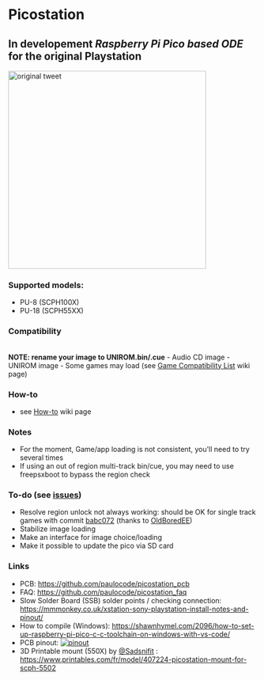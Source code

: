 # Picostation

## __In developement__ _Raspberry Pi Pico based ODE_ for the original Playstation
<a href="https://twitter.com/paulo7x8/status/1602007862733312000"><img src="https://i.ibb.co/9hT2GQc/pico-tweet.jpg" alt="original tweet" height="400"/></a>

### Supported models:
- PU-8  (SCPH100X)
- PU-18 (SCPH55XX)

### Compatibility
<br>
<b>NOTE: rename your image to UNIROM.bin/.cue</b>
- Audio CD image
- UNIROM image
- Some games may load (see <a href="https://github.com/paulocode/picostation/wiki/Game-Compatibility-List">Game Compatibility List</a> wiki page)

### How-to
- see <a href="https://github.com/paulocode/picostation/wiki/How-to">How-to</a> wiki page

### Notes
- For the moment, Game/app loading is not consistent, you'll need to try several times
- If using an out of region multi-track bin/cue, you may need to use freepsxboot to bypass the region check

### To-do (see <a href="https://github.com/paulocode/picostation/issues">issues</a>)
- Resolve region unlock not always working: should be OK for single track games with commit <a href="https://github.com/paulocode/picostation/commit/babc0722b1dbb14aaa5118330c816ad6ce5f6fcf">babc072</a> (thanks to <a href="https://github.com/OldBoredEE/picostation">OldBoredEE</a>)
- Stabilize image loading
- Make an interface for image choice/loading
- Make it possible to update the pico via SD card

### Links
- PCB: https://github.com/paulocode/picostation_pcb
- FAQ: https://github.com/paulocode/picostation_faq
- Slow Solder Board (SSB) solder points / checking connection: https://mmmonkey.co.uk/xstation-sony-playstation-install-notes-and-pinout/
- How to compile (Windows): https://shawnhymel.com/2096/how-to-set-up-raspberry-pi-pico-c-c-toolchain-on-windows-with-vs-code/
- PCB pinout: <a href="https://i.ibb.co/RvjvDyp/pinout.png"><img src="https://i.ibb.co/mDNDc8C/pinout.png" alt="pinout" border="0"></a>
- 3D Printable mount (550X) by <a href="https://twitter.com/SadSnifit">@Sadsnifit</a> : https://www.printables.com/fr/model/407224-picostation-mount-for-scph-5502
